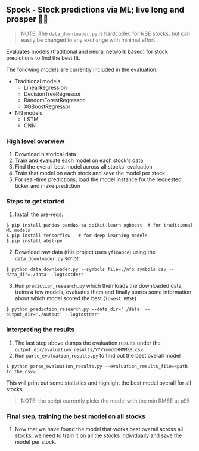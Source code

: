 ## Spock - Stock predictions via ML; live long and prosper 🖖🏻

> NOTE: The `data_downloader.py` is hardcoded for NSE stocks, but can
> easily be changed to any exchange with minimal effort.


Evaluates models (traditional and neural network based) for stock predictions to find the best fit.

The following models are currently included in the evaluation:

- Traditional models
    - LinearRegression
    - DecisionTreeRegressor
    - RandomForestRegressor
    - XGBoostRegressor
- NN models
    - LSTM
    - CNN

### High level overview

1. Download historical data
2. Train and evaluate each model on each stock's data
3. Find the overall best model across all stocks' evaluation
4. Train that model on each stock and save the model per stock
5. For real-time predictions, load the model instance for the requested ticker and make prediction

### Steps to get started

1. Install the pre-reqs:

```shell
$ pip install pandas pandas-ta scikit-learn xgboost  # for traditional ML models
$ pip install tensorflow   # for deep learning models
$ pip install absl-py
```

2. Download raw data (this project uses `yfinance`) using the `data_downloader.py` script:

```shell
$ python data_downloader.py --symbols_file=./nfo_symbols.csv --data_dir=./data --logtostderr
```

3. Run `prediction_research.py` which then loads the downloaded data, trains a few models, evaluates
   them and finally stores some information about which model scored the best (`lowest RMSE`)

```shell
$ python prediction_research.py --data_dir='./data' --output_dir='./output' --logtostderr
```

### Interpreting the results

1. The last step above dumps the evaluation results under the `output_dir/evaluation_results/YYYYmmddHHMMSS.csv`
2. Run `parse_evaluation_results.py` to find out the best overall model

```shell
$ python parse_evaluation_results.py --evaluation_results_file=<path to the csv>
```

This will print out some statistics and highlight the best model overall for all stocks
> NOTE: the script currently picks the model with the min RMSE at p95

### Final step, training the best model on all stocks

1. Now that we have found the model that works best overall across all stocks,
   we need to train it on all the stocks individually and save the model per stock.

